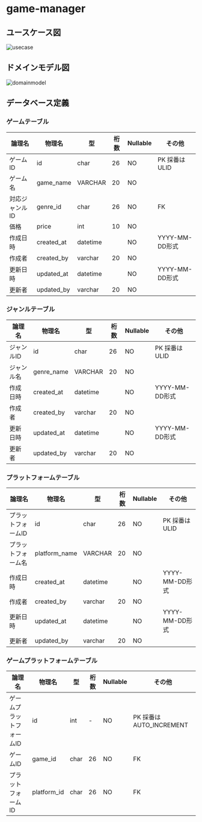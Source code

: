 # game-manager
## ユースケース図
![usecase](https://github.com/renangton/game-manager/assets/97335620/bf52a2ac-94bd-4419-a4d5-2a7f6ed6dcd3)

## ドメインモデル図
![domainmodel](https://github.com/renangton/game-manager/assets/97335620/a96d6887-9a0f-4520-add4-f68433e71895)

## データベース定義
### ゲームテーブル
|論理名|物理名|型|桁数|Nullable|その他|
|---|---|---|---|---|---|
|ゲームID|id|char|26|NO|PK 採番はULID|
|ゲーム名|game_name|VARCHAR|20|NO||
|対応ジャンルID|genre_id|char|26|NO|FK|
|価格|price|int|10|NO||
|作成日時|created_at|datetime||NO|YYYY-MM-DD形式|
|作成者|created_by|varchar|20|NO||
|更新日時|updated_at|datetime||NO|YYYY-MM-DD形式|
|更新者|updated_by|varchar|20|NO||
### ジャンルテーブル
|論理名|物理名|型|桁数|Nullable|その他|
|---|---|---|---|---|---|
|ジャンルID|id|char|26|NO|PK 採番はULID|
|ジャンル名|genre_name|VARCHAR|20|NO||
|作成日時|created_at|datetime||NO|YYYY-MM-DD形式|
|作成者|created_by|varchar|20|NO||
|更新日時|updated_at|datetime||NO|YYYY-MM-DD形式|
|更新者|updated_by|varchar|20|NO||
### プラットフォームテーブル
|論理名|物理名|型|桁数|Nullable|その他|
|---|---|---|---|---|---|
|プラットフォームID|id|char|26|NO|PK 採番はULID|
|プラットフォーム名|platform_name|VARCHAR|20|NO||
|作成日時|created_at|datetime||NO|YYYY-MM-DD形式|
|作成者|created_by|varchar|20|NO||
|更新日時|updated_at|datetime||NO|YYYY-MM-DD形式|
|更新者|updated_by|varchar|20|NO||
### ゲームプラットフォームテーブル
|論理名|物理名|型|桁数|Nullable|その他|
|---|---|---|---|---|---|
|ゲームプラットフォームID|id|int|-|NO|PK 採番はAUTO_INCREMENT|
|ゲームID|game_id|char|26|NO|FK|
|プラットフォームID|platform_id|char|26|NO|FK|
